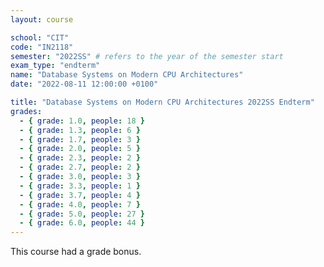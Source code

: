 ```yaml
---
layout: course

school: "CIT"
code: "IN2118"
semester: "2022SS" # refers to the year of the semester start
exam_type: "endterm"
name: "Database Systems on Modern CPU Architectures"
date: "2022-08-11 12:00:00 +0100"

title: "Database Systems on Modern CPU Architectures 2022SS Endterm"
grades:
  - { grade: 1.0, people: 18 }
  - { grade: 1.3, people: 6 }
  - { grade: 1.7, people: 3 }
  - { grade: 2.0, people: 5 }
  - { grade: 2.3, people: 2 }
  - { grade: 2.7, people: 2 }
  - { grade: 3.0, people: 3 }
  - { grade: 3.3, people: 1 }
  - { grade: 3.7, people: 4 }
  - { grade: 4.0, people: 7 }
  - { grade: 5.0, people: 27 }
  - { grade: 6.0, people: 44 }
---
```


This course had a grade bonus.
